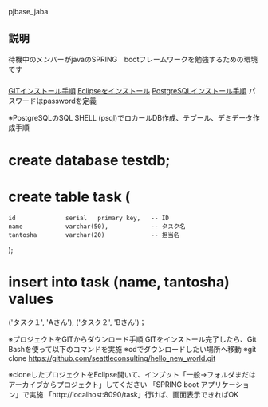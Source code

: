 pjbase_jaba
###
## 説明
待機中のメンバーがjavaのSPRING　bootフレームワークを勉強するための環境です
###
[GITインストール手順](https://qiita.com/taketakekaho/items/75161e1273dca98cb4e1)
[Eclipseをインストール](https://oenblog.com/program/eclipse-install/#toc2)
[PostgreSQLインストール手順](https://programming-style.com/postgresql/reference/install-win/)
 パスワードはpasswordを定義

※PostgreSQLのSQL SHELL (psql)でロカールDB作成、テブール、デミデータ作成手順
 # create database testdb;
 # create table task (
    id              serial   primary key,   -- ID
    name            varchar(50),            -- タスク名
    tantosha        varchar(20)             -- 担当名
);
 # insert into task (name, tantosha) values
   ('タスク１', 'Aさん'),
   ('タスク２', 'Bさん')；

※プロジェクトをGITからダウンロード手順
  GITをインストール完了したら、Git Bashを使って以下のコマンドを実施
  ※cdでダウンロードしたい場所へ移動
  ※git clone https://github.com/seattleconsulting/hello_new_world.git

※cloneしたプロジェクトをEclipse開いて、インプット「一般→フォルダまだはアーカイブからプロジェクト」してください
 「SPRING boot アプリケーション」で実施
 「http://localhost:8090/task」行けば、画面表示できればOK
